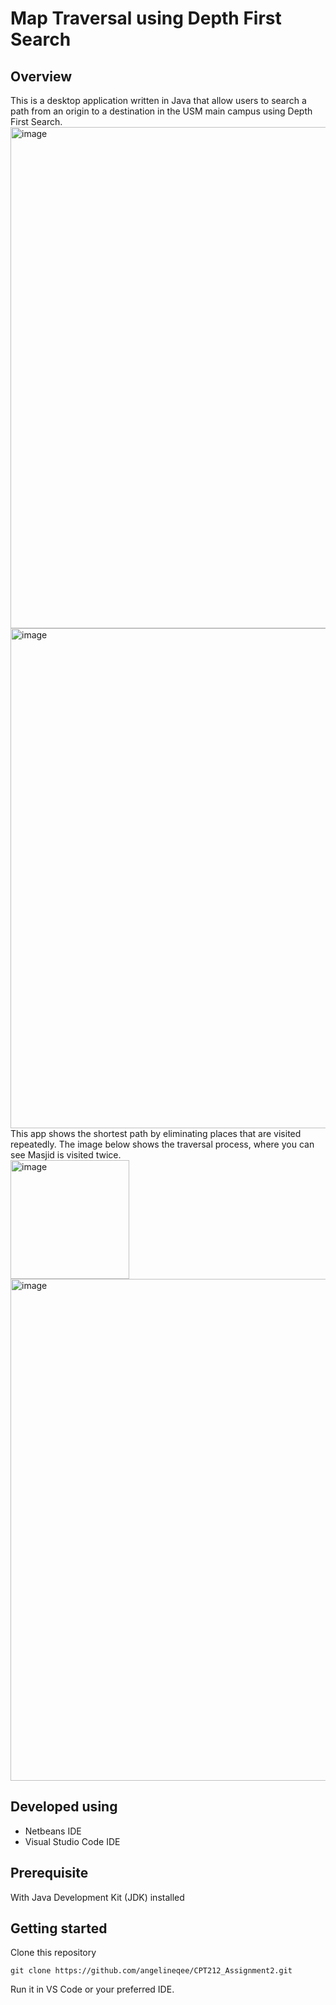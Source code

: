 # Map Traversal using Depth First Search

## Overview
This is a desktop application written in Java that allow users to search a path from an origin to a destination in the USM main campus using Depth First Search.
<img width="802" alt="image" src="https://github.com/angelineqee/CPT212_Assignment2/assets/91053468/9f1b37c0-738e-4dc8-b185-05cc469ea937">
<img width="800" alt="image" src="https://github.com/angelineqee/CPT212_Assignment2/assets/91053468/8a2702af-2375-4d1e-b990-3bd101f8b3cb"> <br>
This app shows the shortest path by eliminating places that are visited repeatedly. The image below shows the traversal process, where you can see Masjid is visited twice. <br>
<img width="190" alt="image" src="https://github.com/angelineqee/CPT212_Assignment2/assets/91053468/b83da650-2323-48bd-aee9-503dc7ec1fe3">
<img width="803" alt="image" src="https://github.com/angelineqee/CPT212_Assignment2/assets/91053468/ff904cd1-1f36-4c02-858e-ec350f52d4d1">

## Developed using
* Netbeans IDE
* Visual Studio Code IDE

## Prerequisite
With Java Development Kit (JDK) installed

## Getting started 
Clone this repository
```
git clone https://github.com/angelineqee/CPT212_Assignment2.git
```
Run it in VS Code or your preferred IDE.
